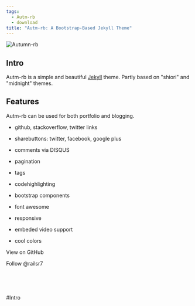 ```yaml
---
tags:
  - Autm-rb
  - download
title: "Autm-rb: A Bootstrap-Based Jekyll Theme"
---
```


![Autumn-rb](<http://scontent-a.cdninstagram.com/hphotos-xpa1/t51.2885-15/10561076_278209769029508_1423568667_n.jpg>)

Intro
-----

Autm-rb is a simple and beautiful [Jekyll](<http://jekyllrb.com/>) theme. Partly
based on "shiori" and "midnight" themes.

Features
--------

Autm-rb can be used for both portfolio and blogging.

-   github, stackoverflow, twitter links

-   sharebuttons: twitter, facebook, google plus

-   comments via DISQUS

-   pagination

-   tags

-   codehighlighting

-   bootstrap components

-   font awesome

-   responsive

-   embeded video support

-   cool colors

View on GitHub

Follow @railsr7

 

 

\#Intro
